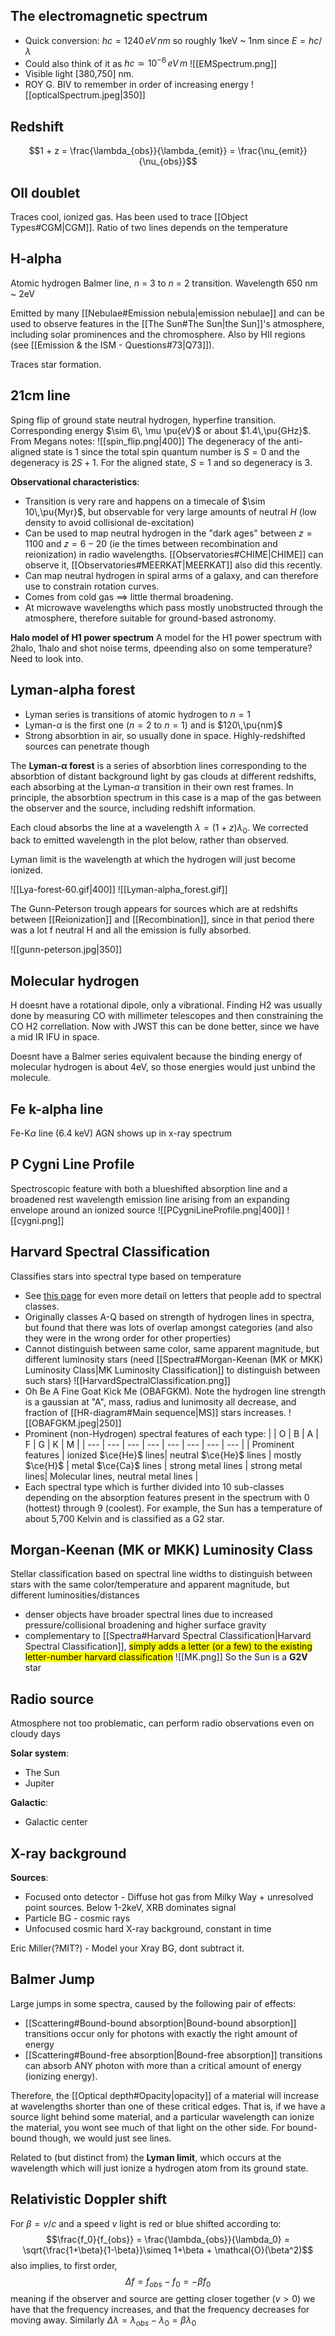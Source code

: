 
## The electromagnetic spectrum
- Quick conversion: $hc = 1240\,eV\,nm$ so roughly 1keV ~ 1nm since $E=hc/\lambda$
- Could also think of it as $hc \simeq 10^{-6}\,eV\,m$
 ![[EMSpectrum.png]]
 - Visible light [380,750] nm. 
 - ROY G. BIV to remember in order of increasing energy
![[opticalSpectrum.jpeg|350]]


## Redshift
$$1 + z = \frac{\lambda_{obs}}{\lambda_{emit}} = \frac{\nu_{emit}}{\nu_{obs}}$$


## OII doublet
Traces cool, ionized gas. Has been used to trace [[Object Types#CGM|CGM]]. Ratio of two lines depends on the temperature


## H-alpha
Atomic hydrogen Balmer line, _n_ = 3 to _n_ = 2 transition. Wavelength 650 nm ~ 2eV

Emitted by many [[Nebulae#Emission nebula|emission nebulae]] and can be used to observe features in the [[The Sun#The Sun|the Sun]]'s atmosphere, including solar prominences and the chromosphere. Also by HII regions (see [[Emission & the ISM - Questions#73|Q73]]).

Traces star formation.


## 21cm line
Sping flip of ground state neutral hydrogen, hyperfine transition. Corresponding energy $\sim 6\, \mu \pu{eV}$ or about $1.4\,\pu{GHz}$. From Megans notes:
![[spin_flip.png|400]]
The degeneracy of the anti-aligned state is 1 since the total spin quantum number is $S = 0$ and the degeneracy is $2S+1$. For the aligned state, $S=1$ and so degeneracy is $3$.

**Observational characteristics**:
- Transition is very rare and happens on a timecale of $\sim 10\,\pu{Myr}$, but observable for very large amounts of neutral $H$ (low density to avoid collisional de-excitation) 
- Can be used to map neutral hydrogen in the "dark ages" between $z=1100$ and $z=6-20$ (ie the times between recombination and reionization) in radio wavelengths. [[Observatories#CHIME|CHIME]] can observe it, [[Observatories#MEERKAT|MEERKAT]] also did this recently.
- Can map neutral hydrogen in spiral arms of a galaxy, and can therefore use to constrain rotation curves.
- Comes from cold gas $\implies$ little thermal broadening.
- At microwave wavelengths which pass mostly unobstructed through the atmosphere, therefore suitable for ground-based astronomy.

**Halo model of H1 power spectrum**
A model for the H1 power spectrum with 2halo, 1halo and shot noise terms, dpeending also on some temperature? Need to look into.


## Lyman-alpha forest
- Lyman series is transitions of atomic hydrogen to $n=1$ 
- Lyman-$\alpha$ is the first one ($n=2$ to $n=1$) and is $120\,\pu{nm}$
- Strong absorbtion in air, so usually done in space. Highly-redshifted sources can penetrate though

The **Lyman-$\mathbf{\alpha}$ forest** is a series of absorbtion lines corresponding to the absorbtion of distant background light by gas clouds at different redshifts, each absorbing at the Lyman-$\alpha$ transition in their own rest frames. In principle, the absorbtion spectrum in this case is a map of the gas between the observer and the source, including redshift information.

Each cloud absorbs the line at a wavelength $\lambda = (1+z) \lambda_0$. We corrected back to emitted wavelength in the plot below, rather than observed.

Lyman limit is the wavelength at which the hydrogen will just become ionized.

![[Lya-forest-60.gif|400]]
![[Lyman-alpha_forest.gif]]

The Gunn-Peterson trough appears for sources which are at redshifts between [[Reionization]] and [[Recombination]], since in that period there was a lot f neutral H and all the emission is fully absorbed. 

![[gunn-peterson.jpg|350]]


## Molecular hydrogen
H doesnt have a rotational dipole, only a vibrational. Finding H2 was usually done by measuring CO with millimeter telescopes and then constraining the CO H2 correllation. Now with JWST this can be done better, since we have a mid IR IFU in space.

Doesnt have a Balmer series equivalent because the binding energy of molecular hydrogen is about 4eV, so those energies would just unbind the molecule.


## Fe k-alpha line
Fe-K$\alpha$ line (6.4 keV) AGN shows up in x-ray spectrum


## P Cygni Line Profile
Spectroscopic feature with both a blueshifted absorption line and a broadened rest wavelength emission line arising from an expanding envelope around an ionized source
![[PCygniLineProfile.png|400]]
![[cygni.png]]


## Harvard Spectral Classification
Classifies stars into spectral type based on temperature 
- See [this page](http://astro.vaporia.com/start/spectraltype.html) for even more detail on letters that people add to spectral classes.
- Originally classes A-Q based on strength of hydrogen lines in spectra, but found that there was lots of overlap amongst categories (and also they were in the wrong order for other properties)
- Cannot distinguish between same color, same apparent magnitude, but different luminosity stars (need [[Spectra#Morgan-Keenan (MK or MKK) Luminosity Class|MK Luminosity Classification]] to distinguish between such stars)
![[HarvardSpectralClassification.png]]
- Oh Be A Fine Goat Kick Me (OBAFGKM). Note the hydrogen line strength is a gaussian at "A", mass, radius and lunimosity all decrease, and fraction of [[HR-diagram#Main sequence|MS]] stars increases. 
 ![[OBAFGKM.jpeg|250]]
 - Prominent (non-Hydrogen) spectral features of each type: 
|  | O | B | A | F | G | K | M |
| --- | --- | --- | --- | --- | --- | --- | --- |
| Prominent features | ionized $\ce{He}$ lines| neutral $\ce{He}$ lines | mostly $\ce{H}$ | metal $\ce{Ca}$ lines | strong metal lines | strong metal lines| Molecular lines, neutral metal lines |
 - Each spectral type which is further divided into 10 sub-classes depending on the absorption features present in the spectrum with 0 (hottest) through 9 (coolest). For example, the Sun has a temperature of about 5,700 Kelvin and is classified as a G2 star.


## Morgan-Keenan (MK or MKK) Luminosity Class
Stellar classification based on spectral line widths to distinguish between stars with the same color/temperature and apparent magnitude, but different luminosities/distances
- denser objects have broader spectral lines due to increased pressure/collisional broadening and higher surface gravity
- complementary to [[Spectra#Harvard Spectral Classification|Harvard Spectral Classification]], <mark class="hltr-pink">simply adds a letter (or a few) to the existing letter-number harvard classification</mark>
![[MK.png]]
So the Sun is a **G2V** star


## Radio source
Atmosphere not too problematic, can perform radio observations even on cloudy days

**Solar system**:
- The Sun
- Jupiter 

**Galactic**:
- Galactic center


## X-ray background
**Sources**:
- Focused onto detector - Diffuse hot gas from Milky Way + unresolved point sources. Below 1-2keV, XRB dominates signal
- Particle BG - cosmic rays
- Unfocused cosmic hard X-ray background, constant in time

Eric Miller(?MIT?) - Model your Xray BG, dont subtract it.


## Balmer Jump
Large jumps in some spectra, caused by the following pair of effects:

- [[Scattering#Bound-bound absorption|Bound-bound absorption]] transitions occur only for photons with exactly the right amount of energy
- [[Scattering#Bound-free absorption|Bound-free absorption]] transitions can absorb ANY photon with more than a critical amount of energy (ionizing energy).

Therefore, the [[Optical depth#Opacity|opacity]] of a material will increase at wavelengths shorter than one of these critical edges. That is, if we have a source light behind some material, and a particular wavelength can ionize the material, you wont see much of that light on the other side. For bound-bound though, we would just see lines.

Related to (but distinct from) the **Lyman limit**, which occurs at the wavelength which will just ionize a hydrogen atom from its ground state.


## Relativistic Doppler shift
For $\beta = v/c$ and a speed $v$ light is red or blue shifted according to: $$\frac{f_0}{f_{obs}} = \frac{\lambda_{obs}}{\lambda_0} = \sqrt{\frac{1+\beta}{1-\beta}}\simeq 1+\beta + \mathcal{O}(\beta^2)$$also implies, to first order, $$\Delta f = f_{obs} - f_0 = - \beta f_0$$meaning if the observer and source are getting closer together ($v>0$) we have that the frequency increases, and that the frequency decreases for moving away. Similarly $\Delta \lambda = \lambda_{obs} - \lambda_0 = \beta \lambda_0$ 